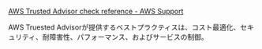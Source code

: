[AWS Trusted Advisor check reference - AWS Support](https://docs.aws.amazon.com/awssupport/latest/user/trusted-advisor-check-reference.html)

AWS Truested Advisorが提供するベストプラクティスは、コスト最適化、セキュリティ、耐障害性、パフォーマンス、およびサービスの制御。
